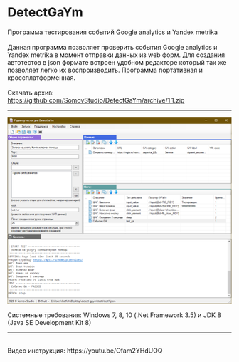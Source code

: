 # DetectGaYm
Программа тестирования событий Google analytics и Yandex metrika
<br>
<br>
Данная программа позволяет проверить события Google analytics и Yandex metrika в момент отправки данных из web форм.
Для создания автотестов в json формате встроен удобном редакторе который так же позволяет легко их воспроизводить.
Программа портативная и кроссплатформенная.
<br>
<br>
Скачать архив: https://github.com/SomovStudio/DetectGaYm/archive/1.1.zip

<hr>

<p align="center">
  <img src="https://github.com/SomovStudio/DetectGaYm/blob/master/tests-editor/TestsEditor/img/detectgaym.png">
</p>

Системные требования: Windows 7, 8, 10 (.Net Framework 3.5) и JDK 8 (Java SE Development Kit 8)

<hr>
<br>Видео инструкция: https://youtu.be/Ofam2YHdUOQ
